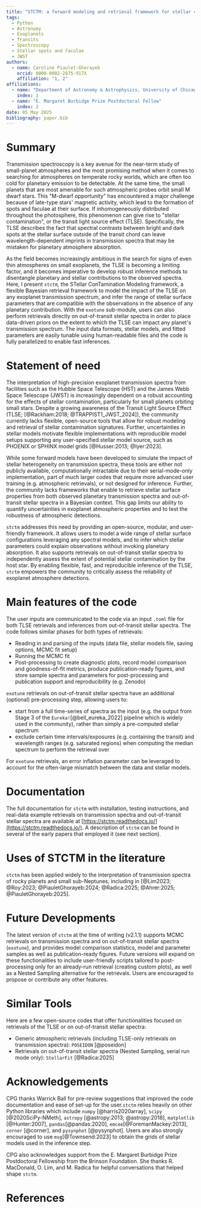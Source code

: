 ```yaml
---
title: "STCTM: a forward modeling and retrieval framework for stellar contamination and stellar spectra"
tags:
  - Python
  - Astronomy
  - Exoplanets
  - Transits
  - Spectroscopy
  - Stellar spots and faculae
  - JWST
authors:
  - name: Caroline Piaulet-Ghorayeb
    orcid: 0000-0002-2875-917X
    affiliation: "1, 2"
affiliations:
  - name: "Department of Astronomy & Astrophysics, University of Chicago, 5640 South Ellis Avenue, Chicago, IL 60637, USA"
    index: 1
  - name: "E. Margaret Burbidge Prize Postdoctoral Fellow"
    index: 2
date: 05 May 2025
bibliography: paper.bib
---
```


# Summary

Transmission spectroscopy is a key avenue for the near-term study of small-planet atmospheres and the most promising method when it comes to searching for atmospheres on temperate rocky worlds, which are often too cold for planetary emission to be detectable.
At the same time, the small planets that are most amenable for such atmospheric probes orbit small M dwarf stars. This "M-dwarf opportunity" has encountered a major challenge because of late-type stars' magnetic activity, which lead to the formation of spots and faculae at their surface. 
If inhomogeneously distributed throughout the photosphere, this phenomenon can give rise to "stellar contamination", or the transit light source effect (TLSE).
Specifically, the TLSE describes the fact that spectral contrasts between bright and dark spots at the stellar surface outside of the transit chord can leave wavelength-dependent imprints in transmission spectra that may be mistaken for planetary atmosphere absorption.  

As the field becomes increasingly ambitious in the search for signs of even thin atmospheres on small exoplanets, the TLSE is becoming a limiting factor, and it becomes imperative to develop robust inference methods to disentangle planetary and stellar contributions to the observed spectra.
Here, I present `stctm`, the STellar ConTamination Modeling framework, a flexible Bayesian retrieval framework to model the impact of the TLSE on any exoplanet transmission spectrum, and infer the range of stellar surface parameters that are compatible with the observations in the absence of any planetary contribution. 
With the `exotune` sub-module, users can also perform retrievals directly on out-of-transit stellar spectra in order to place data-driven priors on the extent to which the TLSE can impact any planet's transmission spectrum.
The input data formats, stellar models, and fitted parameters are easily tunable using human-readable files and the code is fully parallelized to enable fast inferences. 

# Statement of need
The interpretation of high-precision exoplanet transmission spectra from facilities such as the Hubble Space Telescope (HST) and the James Webb Space Telescope (JWST) is increasingly dependent on a robust accounting for the effects of stellar contamination, particularly for small planets orbiting small stars. Despite a growing awareness of the Transit Light Source Effect (TLSE; [@Rackham:2018; @TRAPPIST1_JWST_2024]), the community currently lacks flexible, open-source tools that allow for robust modeling and retrieval of stellar contamination signatures.
Further, uncertainties in stellar models motivate flexible implementations with reproducible model setups supporting any user-specified stellar model source, such as PHOENIX or SPHINX model grids [@Husser:2013; @Iyer:2023].

While some forward models have been developed to simulate the impact of stellar heterogeneity on transmission spectra, these tools are either not publicly available, computationally intractable due to their serial-mode-only implementation, part of much larger codes that require more advanced user training (e.g. atmospheric retrievals), or not designed for inference. Further, the community lacks frameworks that enable to retrieve stellar surface properties from both observed planetary transmission spectra and out-of-transit stellar spectra in a Bayesian context. This gap limits our ability to quantify uncertainties in exoplanet atmospheric properties and to test the robustness of atmospheric detections.

`stctm` addresses this need by providing an open-source, modular, and user-friendly framework. It allows users to model a wide range of stellar surface configurations leveraging any spectral models, and to infer which stellar parameters could explain observations without invoking planetary absorption. It also supports retrievals on out-of-transit stellar spectra to independently assess the extent of potential stellar contamination by the host star. By enabling flexible, fast, and reproducible inference of the TLSE, `stctm` empowers the community to critically assess the reliability of exoplanet atmosphere detections.

# Main features of the code
The user inputs are communicated to the code via an input `.toml` file for both TLSE retrievals and inferences from out-of-transit stellar spectra.
The code follows similar phases for both types of retrievals:

- Reading in and parsing of the inputs (data file, stellar models file, saving options, MCMC fit setup)
- Running the MCMC fit
- Post-processing to create diagnostic plots, record model comparison and goodness-of-fit metrics, produce publication-ready figures, and store sample spectra and parameters for post-processing and publication support and reproducibility (e.g. Zenodo)

`exotune` retrievals on out-of-transit stellar spectra have an additional (optional) pre-processing step, allowing users to:

- start from a full time-series of spectra as the input (e.g. the output from Stage 3 of the `Eureka!`[@bell_eureka_2022] pipeline which is widely used in the community), rather than simply a pre-computed stellar spectrum
- exclude certain time intervals/exposures (e.g. containing the transit) and wavelength ranges (e.g. saturated regions) when computing the median spectrum to perform the retrieval over

For `exotune` retrievals, an error inflation parameter can be leveraged to account for the often-large mismatch between the data and stellar models.

# Documentation
The full documentation for `stctm` with installation, testing instructions, and real-data example retrievals on transmission spectra and out-of-transit stellar spectra are available at [https://stctm.readthedocs.io/](https://stctm.readthedocs.io/).
A description of `stctm` can be found in several of the early papers that employed it (see next section).

# Uses of STCTM in the literature
`stctm` has been applied widely to the interpretation of transmission spectra of rocky planets and small sub-Neptunes, including in [@Lim2023; @Roy:2023; @PiauletGhorayeb:2024; @Radica:2025; @Ahrer:2025; @PiauletGhorayeb:2025].

# Future Developments
The latest version of `stctm` at the time of writing (v2.1.1) supports MCMC retrievals on transmission spectra and on out-of-transit stellar spectra (`exotune`), and provides model comparison statistics, model and parameter samples as well as publication-ready figures. 
Future versions will expand on these functionalities to include user-friendly scripts tailored to post-processing only for an already-run retrieval (creating custom plots), as well as a Nested Sampling alternative for the retrievals.
Users are encouraged to propose or contribute any other features.

# Similar Tools
Here are a few open-source codes that offer functionalities focused on retrievals of the TLSE or on out-of-transit stellar spectra:

- Generic atmospheric retrievals (including TLSE-only retrievals on transmission spectra): `POSEIDON` [@poseidon]
- Retrievals on out-of-transit stellar spectra (Nested Sampling, serial run mode only): `StellarFit` [@Radica:2025]

# Acknowledgements
CPG thanks Warrick Ball for pre-review suggestions that improved the code documentation and ease of set-up for the user.`stctm` relies heavily on other Python libraries which include `numpy` [@harris2020array], `scipy` [@2020SciPy-NMeth], `astropy` [@astropy:2013; @astropy:2018], `matplotlib` [@Hunter:2007], `pandas`[@pandas:2020], `emcee`[@ForemanMackey:2013], `corner` [@corner], and `pysynphot` [@pysynphot]. 
Users are also strongly encouraged to use `msg`[@Townsend:2023] to obtain the grids of stellar models used in the inference step. 

CPG also acknowledges support from the E. Margaret Burbidge Prize Postdoctoral Fellowship from the Brinson Foundation.
She thanks R. MacDonald, O. Lim, and M. Radica for helpful conversations that helped shape `stctm`.

# References
